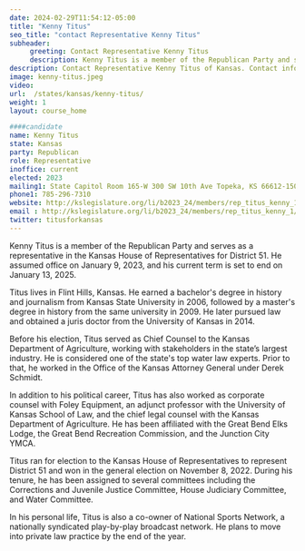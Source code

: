 ```yaml
---
date: 2024-02-29T11:54:12-05:00
title: "Kenny Titus"
seo_title: "contact Representative Kenny Titus"
subheader:
     greeting: Contact Representative Kenny Titus
     description: Kenny Titus is a member of the Republican Party and serves as a representative in the Kansas House of Representatives for District 51. He assumed office on January 9, 2023, and his current term is set to end on January 13, 2025.
description: Contact Representative Kenny Titus of Kansas. Contact information for Kenny Titus includes email address, phone number, and mailing address.
image: kenny-titus.jpeg
video:
url:  /states/kansas/kenny-titus/
weight: 1
layout: course_home

####candidate
name: Kenny Titus
state: Kansas
party: Republican
role: Representative
inoffice: current
elected: 2023
mailing1: State Capitol Room 165-W 300 SW 10th Ave Topeka, KS 66612-1504
phone1: 785-296-7310
website: http://kslegislature.org/li/b2023_24/members/rep_titus_kenny_1/
email : http://kslegislature.org/li/b2023_24/members/rep_titus_kenny_1/
twitter: titusforkansas
---
```


Kenny Titus is a member of the Republican Party and serves as a representative in the Kansas House of Representatives for District 51. He assumed office on January 9, 2023, and his current term is set to end on January 13, 2025.

Titus lives in Flint Hills, Kansas. He earned a bachelor's degree in history and journalism from Kansas State University in 2006, followed by a master's degree in history from the same university in 2009. He later pursued law and obtained a juris doctor from the University of Kansas in 2014.

Before his election, Titus served as Chief Counsel to the Kansas Department of Agriculture, working with stakeholders in the state’s largest industry. He is considered one of the state's top water law experts. Prior to that, he worked in the Office of the Kansas Attorney General under Derek Schmidt.

In addition to his political career, Titus has also worked as corporate counsel with Foley Equipment, an adjunct professor with the University of Kansas School of Law, and the chief legal counsel with the Kansas Department of Agriculture. He has been affiliated with the Great Bend Elks Lodge, the Great Bend Recreation Commission, and the Junction City YMCA.

Titus ran for election to the Kansas House of Representatives to represent District 51 and won in the general election on November 8, 2022. During his tenure, he has been assigned to several committees including the Corrections and Juvenile Justice Committee, House Judiciary Committee, and Water Committee.

In his personal life, Titus is also a co-owner of National Sports Network, a nationally syndicated play-by-play broadcast network. He plans to move into private law practice by the end of the year.
